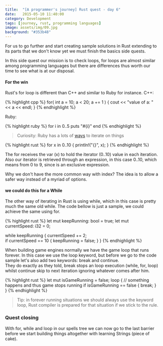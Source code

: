 ```yaml
---
title:  "[A programmer's journey] Rust quest - day 6"
date:   2015-05-10 11:40:00
category: Development
tags: [journey, rust, programming languages]
image: assets/img/09.jpg
background: "#353b48"
---
```

For us to go further and start creating sample solutions in Rust extending to
its parts that we don't know yet we must finish the basics side quests.

In this side quest our mission is to check loops, for loops are almost similar
among programming languages but there are differences thus worth our time to see
what is at our disposal.

#### For the win

Rust's for loop is different than C++ and similar to Ruby for instance.
C++:  

{% highlight cpp %}
for( int a = 10; a < 20; a += 1 )
{
  cout << "value of a: " << a << endl;
}
{% endhighlight %}  

Ruby:  

{% highlight ruby %}
for i in 0..5
  puts "#{i}"
end
{% endhighlight %}  

> Curiosity: Ruby has a lots of [ways](http://www.tutorialspoint.com/ruby/ruby_loops.htm) to iterate on things

{% highlight rust %}
for x in 0..10 {
    println!("{}", x);
}
{% endhighlight %}  

The for receives the var (x) to hold the iterator (0..10) value in each iteration.
Also our iterator is retrieved through an expression, in this case 0..10, which
means from 0 to 9, since is an exclusive expression.

Why we don't have the more common way with index? The idea is to allow a safer
way instead of a myriad of options.

#### we could do this for a While

The other way of iterating in Rust is using while, which in this case is pretty
much the same old while. The code bellow is just a sample, we could achieve the
same using for.  

{% highlight rust %}
let mut keepRunning: bool = true;
let mut currentSpeed: i32 = 0;

while keepRunning {
  currentSpeed += 2;  
  if currentSpeed == 10 {
    keepRunning = false;
  }
}
{% endhighlight %}  

When building game engines normally we have the game loop that runs forever. In
this case we use the loop keyword, but before we go to the code sample let's
also add two keywords: break and continue.  
They do exactly as they told, break stops an loop execution (while, for, loop)
whilst continue skip to next iteration ignoring whatever comes after him.  

{% highlight rust %}
let mut isGameRunning = false;
loop {
    // something happens and thus game stops running
    if isGameRunning == false { break; }
}
{% endhighlight %}  

> Tip: in forever running situations we should always use the keyword loop,
Rust compiler is prepared for that situation if we stick to the rule.

### Quest closing

With for, while and loop in our spells tree we can now go to the last barrier
before we start building things altogether with learning Strings (piece of cake).
